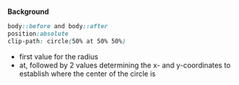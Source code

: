 **Background**
```css
body::before and body::after 
position:absolute
clip-path: circle(50% at 50% 50%)
```

* first value for the radius
* at, followed by 2 values determining the x- and y-coordinates to establish where the center of the circle is